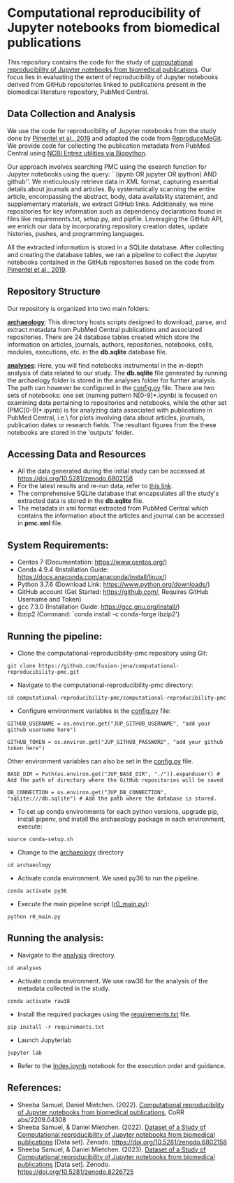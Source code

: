 # Computational reproducibility of Jupyter notebooks from biomedical publications
This repository contains the code for the study of [computational reproducibility of Jupyter notebooks from biomedical publications](https://arxiv.org/pdf/2209.04308.pdf). Our focus lies in evaluating the extent of reproducibility of Jupyter notebooks derived from GitHub repositories linked to publications present in the biomedical literature repository, PubMed Central.

## Data Collection and Analysis
We use the code for reproducibility of Jupyter notebooks from the study done by [Pimentel et al., 2019](https://zenodo.org/record/2592524) and adapted the code from [ReproduceMeGit](https://github.com/fusion-jena/ReproduceMeGit).
We provide code for collecting the publication metadata from PubMed Central using [NCBI Entrez utilities via Biopython](https://biopython.org/docs/1.76/api/Bio.Entrez.html).

Our approach involves searching PMC using the esearch function for Jupyter notebooks using the query: ``(ipynb OR jupyter OR ipython) AND github''. We meticulously retrieve data in XML format, capturing essential details about journals and articles. By systematically scanning the entire article, encompassing the abstract, body, data availability statement, and supplementary materials, we extract GitHub links. Additionally, we mine repositories for key information such as dependency declarations found in files like requirements.txt, setup.py, and pipfile. Leveraging the GitHub API, we enrich our data by incorporating repository creation dates, update histories, pushes, and programming languages.

All the extracted information is stored in a SQLite database. After collecting and creating the database tables, we ran a pipeline to collect the Jupyter notebooks contained in the GitHub repositories based on the code from [Pimentel et al., 2019](https://zenodo.org/record/2592524).

## Repository Structure
Our repository is organized into two main folders:

**[archaeology](./computational-reproducibility-pmc/archaeology)**: This directory hosts scripts designed to download, parse, and extract metadata from PubMed Central publications and associated repositories. There are 24 database tables created which store the information on articles, journals, authors, repositories, notebooks, cells, modules, executions, etc. in the **db.sqlite** database file.

**[analyses](./computational-reproducibility-pmc/analyses)**: Here, you will find notebooks instrumental in the in-depth analysis of data related to our study. The **db.sqlite** file generated by running the archaelogy folder is stored in the analyses folder for further analysis. The path can however be configured in the [config.py](./computational-reproducibility-pmc/archaeology/config.py) file.
There are two sets of notebooks: one set (naming pattern N[0-9]\*.ipynb) is focused on examining data pertaining to repositories and notebooks, while the other set (PMC[0-9]\*.ipynb) is for analyzing data associated with publications in PubMed Central, i.e.\ for plots involving data about articles, journals, publication dates or research fields. The resultant figures from the these notebooks are stored in the 'outputs' folder.

## Accessing Data and Resources
* All the data generated during the initial study can be accessed at https://doi.org/10.5281/zenodo.6802158
* For the latest results and re-run data, refer to [this link](https://doi.org/10.5281/zenodo.8226725).
* The comprehensive SQLite database that encapsulates all the study's extracted data is stored in the **db.sqlite** file.
* The metadata in xml format extracted from PubMed Central which contains the information about the articles and journal can be accessed in **pmc.xml** file.

## System Requirements:
* Centos 7 (Documentation: https://www.centos.org/)
* Conda 4.9.4 (Installation Guide: https://docs.anaconda.com/anaconda/install/linux/)
* Python 3.7.6 (Download Link: https://www.python.org/downloads/)
* GitHub account (Get Started: https://github.com/, Requires GitHub Username and Token)
* gcc 7.3.0 (Installation Guide: https://gcc.gnu.org/install/)
* lbzip2  (Command: `conda install -c conda-forge lbzip2')

## Running the pipeline:
* Clone the computational-reproducibility-pmc repository using Git:
```
git clone https://github.com/fusion-jena/computational-reproducibility-pmc.git
```

* Navigate to the computational-reproducibility-pmc directory:
```
cd computational-reproducibility-pmc/computational-reproducibility-pmc
```

* Configure environment variables in the [config.py](./computational-reproducibility-pmc/archaeology/config.py) file:
```
GITHUB_USERNAME = os.environ.get("JUP_GITHUB_USERNAME", "add your github username here")

GITHUB_TOKEN = os.environ.get("JUP_GITHUB_PASSWORD", "add your github token here")
```

Other environment variables can also be set in the [config.py](./computational-reproducibility-pmc/archaeology/config.py) file.
```
BASE_DIR = Path(os.environ.get("JUP_BASE_DIR", "./")).expanduser() # Add the path of directory where the GitHub repositories will be saved

DB_CONNECTION = os.environ.get("JUP_DB_CONNECTION", "sqlite:///db.sqlite") # Add the path where the database is stored.
```

* To set up conda environments for each python versions, upgrade pip, install pipenv, and install the archaeology package in each environment, execute:

```
source conda-setup.sh
```

* Change to the [archaeology](./computational-reproducibility-pmc/archaeology) directory
```
cd archaeology
```

* Activate conda environment. We used py36 to run the pipeline.

```
conda activate py36
```

* Execute the main pipeline script ([r0_main.py](./computational-reproducibility-pmc/archaeology/r0_main.py)):
```
python r0_main.py
```


## Running the analysis:
* Navigate to the [analysis](./computational-reproducibility-pmc/analyses/) directory.

```
cd analyses
```

* Activate conda environment. We use raw38 for the analysis of the metadata collected in the study.

```
conda activate raw38
```

* Install the required packages using the [requirements.txt](./computational-reproducibility-pmc/analyses/requirements.txt) file.
```
pip install -r requirements.txt
```

* Launch Jupyterlab
```
jupyter lab
```

* Refer to the [Index.ipynb](./computational-reproducibility-pmc/analyses/Index.ipynb) notebook for the execution order and guidance.

## References:
* Sheeba Samuel, Daniel Mietchen. (2022). [Computational reproducibility of Jupyter notebooks from biomedical publications](https://arxiv.org/pdf/2209.04308.pdf), CoRR abs/2209.04308
* Sheeba Samuel, & Daniel Mietchen. (2022). [Dataset of a Study of Computational reproducibility of Jupyter notebooks from biomedical publications](https://doi.org/10.5281/zenodo.6802158) [Data set]. Zenodo. https://doi.org/10.5281/zenodo.6802158
* Sheeba Samuel, & Daniel Mietchen. (2023). [Dataset of a Study of Computational reproducibility of Jupyter notebooks from biomedical publications](https://doi.org/10.5281/zenodo.8226725) [Data set]. Zenodo. https://doi.org/10.5281/zenodo.8226725